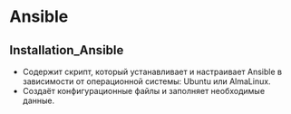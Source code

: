 # Ansible

## Installation_Ansible

- Содержит скрипт, который устанавливает и настраивает Ansible в зависимости от операционной системы: Ubuntu или AlmaLinux.
- Cоздаёт конфигурационные файлы и заполняет необходимые данные.